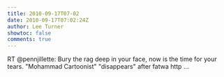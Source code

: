 ```yaml
---
title: 2010-09-17T07-02
date: 2010-09-17T07:02:24Z
author: Lee Turner
showtoc: false
comments: true
---
```


RT @pennjillette: Bury the rag deep in your face, now is the time for your tears.  "Mohammad Cartoonist" "disappears" after fatwa   http ...

